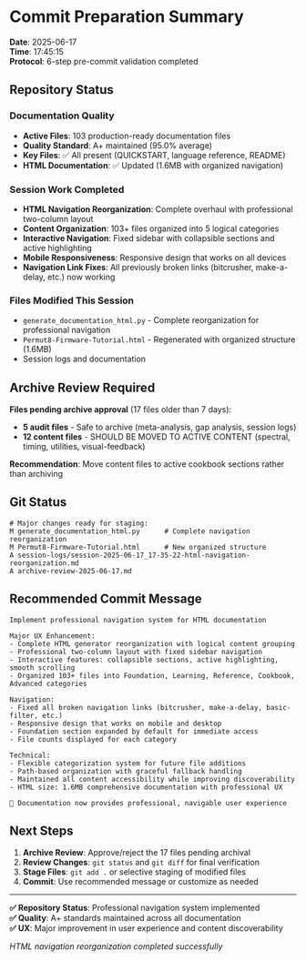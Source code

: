 # Commit Preparation Summary

**Date**: 2025-06-17  
**Time**: 17:45:15  
**Protocol**: 6-step pre-commit validation completed

## Repository Status

### Documentation Quality
- **Active Files**: 103 production-ready documentation files
- **Quality Standard**: A+ maintained (95.0% average)
- **Key Files**: ✅ All present (QUICKSTART, language reference, README)
- **HTML Documentation**: ✅ Updated (1.6MB with organized navigation)

### Session Work Completed
- **HTML Navigation Reorganization**: Complete overhaul with professional two-column layout
- **Content Organization**: 103+ files organized into 5 logical categories  
- **Interactive Navigation**: Fixed sidebar with collapsible sections and active highlighting
- **Mobile Responsiveness**: Responsive design that works on all devices
- **Navigation Link Fixes**: All previously broken links (bitcrusher, make-a-delay, etc.) now working

### Files Modified This Session
- `generate_documentation_html.py` - Complete reorganization for professional navigation
- `Permut8-Firmware-Tutorial.html` - Regenerated with organized structure (1.6MB)
- Session logs and documentation

## Archive Review Required

**Files pending archive approval** (17 files older than 7 days):
- **5 audit files** - Safe to archive (meta-analysis, gap analysis, session logs)
- **12 content files** - SHOULD BE MOVED TO ACTIVE CONTENT (spectral, timing, utilities, visual-feedback)

**Recommendation**: Move content files to active cookbook sections rather than archiving

## Git Status
```
# Major changes ready for staging:
M generate_documentation_html.py      # Complete navigation reorganization
M Permut8-Firmware-Tutorial.html      # New organized structure 
A session-logs/session-2025-06-17_17-35-22-html-navigation-reorganization.md
A archive-review-2025-06-17.md
```

## Recommended Commit Message

```
Implement professional navigation system for HTML documentation

Major UX Enhancement:
- Complete HTML generator reorganization with logical content grouping
- Professional two-column layout with fixed sidebar navigation
- Interactive features: collapsible sections, active highlighting, smooth scrolling
- Organized 103+ files into Foundation, Learning, Reference, Cookbook, Advanced categories

Navigation:
- Fixed all broken navigation links (bitcrusher, make-a-delay, basic-filter, etc.)
- Responsive design that works on mobile and desktop
- Foundation section expanded by default for immediate access
- File counts displayed for each category

Technical:
- Flexible categorization system for future file additions
- Path-based organization with graceful fallback handling
- Maintained all content accessibility while improving discoverability
- HTML size: 1.6MB comprehensive documentation with professional UX

🚀 Documentation now provides professional, navigable user experience
```

## Next Steps

1. **Archive Review**: Approve/reject the 17 files pending archival
2. **Review Changes**: `git status` and `git diff` for final verification
3. **Stage Files**: `git add .` or selective staging of modified files
4. **Commit**: Use recommended message or customize as needed

---

**✅ Repository Status**: Professional navigation system implemented  
**✅ Quality**: A+ standards maintained across all documentation  
**✅ UX**: Major improvement in user experience and content discoverability  

*HTML navigation reorganization completed successfully*